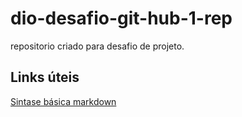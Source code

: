 # dio-desafio-git-hub-1-rep
repositorio  criado para desafio de projeto.

## Links úteis
[Sintase básica markdown](https://docs.pipz.com/central-de-ajuda/learning-center/guia-basico-de-markdown/#open)
